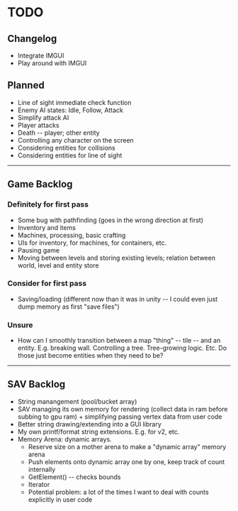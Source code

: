 # TODO

## Changelog

- Integrate IMGUI
- Play around with IMGUI

## Planned

- Line of sight immediate check function
- Enemy AI states: Idle, Follow, Attack
- Simplify attack AI
- Player attacks
- Death -- player; other entity
- Controlling any character on the screen
- Considering entities for collisions
- Considering entities for line of sight

-----------------------

## Game Backlog

### Definitely for first pass

- Some bug with pathfinding (goes in the wrong direction at first)
- Inventory and items
- Machines, processing, basic crafting
- UIs for inventory, for machines, for containers, etc.
- Pausing game
- Moving between levels and storing existing levels; relation between world, level and entity store

### Consider for first pass

- Saving/loading (different now than it was in unity -- I could even just dump memory as first "save files")

### Unsure

- How can I smoothly transition between a map "thing" -- tile -- and an entity. E.g. breaking wall. Controlling a tree. Tree-growing logic. Etc. Do those just become entities when they need to be?

------------------------

## SAV Backlog

- String manangement (pool/bucket array)
- SAV managing its own memory for rendering (collect data in ram before subbing to gpu ram) + simplifying passing vertex data from user code
- Better string drawing/extending into a GUI library
- My own printf/format string extensions. E.g. for v2, etc.
- Memory Arena: dynamic arrays.
  - Reserve size on a mother arena to make a "dynamic array" memory arena
  - Push elements onto dynamic array one by one, keep track of count internally
  - GetElement() -- checks bounds
  - Iterator
  - Potential problem: a lot of the times I want to deal with counts explicitly in user code
